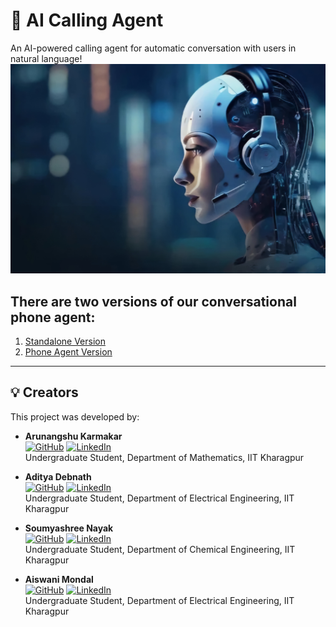 # 📲 AI Calling Agent
An AI-powered calling agent for automatic conversation with users in natural language!
![](splash.jpg)

## There are two versions of our conversational phone agent:
1. [Standalone Version](standalone/README.md)
2. [Phone Agent Version](phone_agent/README.md)

---

## 💡 Creators

This project was developed by:

- **Arunangshu Karmakar**  
  [![GitHub](https://img.shields.io/badge/GitHub-%2312100E.svg?logo=github&logoColor=white)](https://github.com/arunangshu) [![LinkedIn](https://img.shields.io/badge/LinkedIn-%230A66C2.svg?logo=linkedin&logoColor=white)](https://www.linkedin.com/in/arunangshukarmakar/)  
  Undergraduate Student, Department of Mathematics, IIT Kharagpur  

- **Aditya Debnath**  
  [![GitHub](https://img.shields.io/badge/GitHub-%2312100E.svg?logo=github&logoColor=white)](https://github.com/AdityaDebnath7) [![LinkedIn](https://img.shields.io/badge/LinkedIn-%230A66C2.svg?logo=linkedin&logoColor=white)](https://www.linkedin.com/in/aditya-debnath-023959288/)  
  Undergraduate Student, Department of Electrical Engineering, IIT Kharagpur  

- **Soumyashree Nayak**  
  [![GitHub](https://img.shields.io/badge/GitHub-%2312100E.svg?logo=github&logoColor=white)](https://github.com/Soumyashree6002) [![LinkedIn](https://img.shields.io/badge/LinkedIn-%230A66C2.svg?logo=linkedin&logoColor=white)](https://www.linkedin.com/in/soumyashree-nayak-828b73296/)  
  Undergraduate Student, Department of Chemical Engineering, IIT Kharagpur  

- **Aiswani Mondal**  
  [![GitHub](https://img.shields.io/badge/GitHub-%2312100E.svg?logo=github&logoColor=white)](https://github.com/aiswanim-git) [![LinkedIn](https://img.shields.io/badge/LinkedIn-%230A66C2.svg?logo=linkedin&logoColor=white)](https://www.linkedin.com/in/aiswani-mondal-036888289/)  
  Undergraduate Student, Department of Electrical Engineering, IIT Kharagpur  
